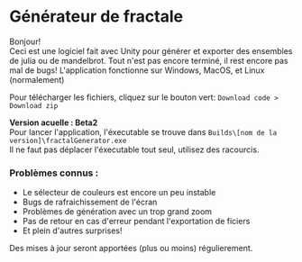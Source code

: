 # Générateur de fractale

Bonjour!<br>
Ceci est une logiciel fait avec Unity pour générer et exporter des ensembles de julia ou de mandelbrot. Tout n'est pas encore terminé, il rest encore pas mal de bugs!
L'application fonctionne sur Windows, MacOS, et Linux (normalement)

Pour télécharger les fichiers, cliquez sur le bouton vert:
`Download code > Download zip`

<strong> Version acuelle : Beta2 </strong><br>
Pour lancer l'application, l'éxecutable se trouve dans ``Builds\[nom de la version]\fractalGenerator.exe`` <br>
Il ne faut pas déplacer l'éxecutable tout seul, utilisez des racourcis.

### Problèmes connus :
* Le sélecteur de couleurs est encore un peu instable
* Bugs de rafraichissement de l'écran
* Problèmes de génération avec un trop grand zoom
* Pas de retour en cas d'erreur pendant l'exportation de ficiers
* Et plein d'autres surprises!

Des mises à jour seront apportées (plus ou moins) régulierement.

